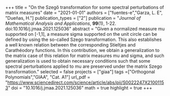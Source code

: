 +++
title = "On the Szegő transformation for some spectral perturbations of matrix measures"
date = "2021-01-01"
authors = ["fuentes-e","Garza, L. E", "Dueñas, H."]
publication_types = ["2"]
publication = "*Journal of Mathematical Analysis and Applications*, **99**(1), 1-22. doi:10.1016/j.jmaa.2021.125036"
abstract = "Given a normalized measure mu supported on [-1,1], a measure sigma supported on the unit circle can be defined by using the so-called Szego transformation. This also establishes a well known relation between the corresponding Stieltjes and Carathéodory functions. In this contribution, we obtain a generalization to the matrix case of this relation for matrix measures mu and sigma, and such generalization is used to obtain necessary conditions such that some spectral perturbations applied to mu are preserved under the matrix Szego transformation."
selected = false
projects = ["giaa"]
tags =["Orthogonal Polynomials","GIAA", "Cat. A1"]
url_pdf = "https://www.sciencedirect.com/science/article/abs/pii/S0022247X21001153"
doi = "10.1016/j.jmaa.2021.125036"
math = true
highlight = true
+++
